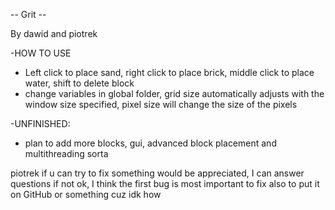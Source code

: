 -- Grit --

By dawid and piotrek

-HOW TO USE
- Left click to place sand, right click to place brick, middle click to place water, shift to delete block
- change variables in global folder, grid size automatically adjusts with the window size specified, pixel size will change the size of the pixels

-UNFINISHED: 
- plan to add more blocks, gui, advanced block placement and multithreading sorta

piotrek if u can try to fix something would be appreciated, I can answer questions if not ok, I think the first bug is most important to fix
also to put it on GitHub or something cuz idk how 
